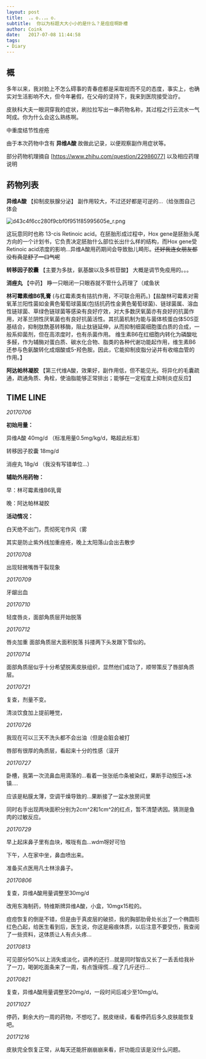 ```yaml
---
layout: post
title:  .。o..，。o.
subtitle:  你以为标题大大小小的是什么？是痘痘啊卧槽
author: Coink
date:   2017-07-08 11:44:58
tags:
- Diary
---
```


## 概
多年以来，我对脸上不怎么碍事的青春痘都是采取视而不见的态度，事实上，也确实对生活影响不大，但今年暑假，在父母的坚持下，我来到医院接受治疗。

皮肤科大夫一眼洞穿我的症状，刷拉拉写出一串药物名称，其过程之行云流水一气呵成。你为什么会这么熟练啊。

中重度结节性痤疮

由于本次药物中含有 **异维A酸** 故做此记录，以便观察副作用症状等。

部分药物机理摘自 [https://www.zhihu.com/question/22986077] 以及相应药理说明

## 药物列表

**异维A酸** 【抑制皮肤腺分泌】 副作用较大，不过还好都是可逆的...（给张图自己体会

![d43c4f6cc280f9cbf0f951f85995605e_r.png](https://i.loli.net/2017/07/26/5978952b7021f.png)

这玩意同时也称 13-cis Retinoic acid。在胚胎形成过程中，Hox gene是胚胎头尾方向的一个计划书，它负责决定胚胎什么部位长出什么样的结构，而Hox gene受Retinoic acid浓度的影响...异维A酸用药期间会导致胎儿畸形。~~还好我连女朋友都没有真是舒了一口气呢~~

**转移因子胶囊** 【主要为多肽，氨基酸以及多核苷酸】 大概是调节免疫用的。。。

**消痤丸** 【中药】 睁一只眼闭一只眼吞就不管什么药理了（咸鱼状

**林可霉素维B6乳膏** (与红霉素类有拮抗作用，不可联合用药。)【盐酸林可霉素对需氧革兰阳性菌如金黄色葡萄球菌属(包括抗药性金黄色葡萄球菌)、链球菌属、溶血性链球菌、草绿色链球菌等感染有良好疗效，对大多数厌氧菌亦有良好的抗菌作用，对革兰阴性厌氧菌也有良好抗菌活性。其抗菌机制为能与菌体核蛋白体50S亚基结合，抑制肽酰基转移酶，阻止肽链延伸，从而抑制细菌细胞蛋白质的合成，一般系抑菌剂，但在高浓度时，也有杀菌作用。
维生素B6在红细胞内转化为磷酸吡多醛，作为辅酶对蛋白质、碳水化合物、脂类的各种代谢功能起作用，维生素B6还参与色氨酸转化成烟酸或5-羟色胺。因此，它能抑制皮脂分泌并有收缩血管的作用。】

**阿达帕林凝胶** 【第三代维A酸，效果好，副作用低，但不能见光。将异化的毛囊疏通，疏通角质、角栓，使油脂能够正常排出；能够在一定程度上抑制炎症反应】

## TIME LINE

*20170706*

**初始用量：**

异维A酸 40mg/d （标准用量0.5mg/kg/d，略超此标准）

转移因子胶囊 18mg/d

消痤丸 18g/d （我没有写错单位...）

**辅助外用药物：**

早：林可霉素维B6乳膏

晚：阿达帕林凝胶

**活动情况：**

白天绝不出门，贯彻死宅作风（雾

其实是防止紫外线加重痤疮，晚上太阳落山会出去散步

*20170708*

出现轻微嘴唇干裂现象

*20170709*

牙龈出血

*20170710*

轻度唇炎，面部角质层开始脱落

*20170712*

唇炎加重 面部角质层大面积脱落 抖搂两下头发跟下雪似的。

*20170714*

面部角质层似乎十分希望脱离皮肤组织，显然他们成功了，顺带策反了唇部角质层。

*20170721*

复查，剂量不变。

清淡饮食加上提前睡觉，

*20170726*

我现在可以三天不洗头都不会出油（但是会脏会被打

唇部有很厚的角质层，看起来十分的性感（滚开

*20170727*

卧槽，我第一次流鼻血用滴落的...看着一张张纸巾条被染红，果断手动按压+冰镇....

应该是粘膜太薄，空调干燥导致的...果断接了一盆水放房间里

同时右手出现两块面积分别为2cm^2和1cm^2的红点，暂不清楚诱因。猜测是鱼肉的过敏反应。

*20170729*

早上起床鼻子里有血块，喉咙有血...wdm呀好可怕

下午，人在家中坐，鼻血喷出来。

准备买点医用凡士林涂鼻子。

*20170806*

复查，异维A酸用量调整至30mg/d

改用东海制药，特维斯牌异维A酸，小盒，10mgx15粒的。

痘痘恢复的倒是不错，但是由于真皮层的破损，我的胸部肋骨处长出了一个椭圆形红色凸起，给医生看到后，医生说，你这是瘢痕体质，以后注意不要受伤，我查阅了一些资料，这体质让人有点头疼...

*20170813*

可见部分50%以上消失或淡化，调养的还行...就是同时智齿又长了一丢丢给我补了一刀，喝粥吃面条来了一周，有点饿得慌...瘦了几斤还行...

*20170821*

复查，异维A酸用量调整至20mg/d，一段时间后减少至10mg/d。

*20171027*

停药，剩余大约一周的药物，不想吃了。脱皮继续，看看停药后多久皮肤能恢复吧。

*20171216*

皮肤完全恢复正常，从每天还能肝崩崩崩来看，肝功能应该是没什么问题。